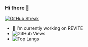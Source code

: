 ### Hi there 👋
[![GitHub Streak](https://streak-stats.demolab.com/?user=Quy-Thanh)](https://git.io/streak-stats)
<!--
**Quy-Thanh/Quy-Thanh** is a ✨ _special_ ✨ repository because its `README.md` (this file) appears on your GitHub profile.

Here are some ideas to get you started:

- 🔭 I’m currently working on ...
- 🌱 I’m currently learning ...
- 👯 I’m looking to collaborate on ...
- 🤔 I’m looking for help with ...
- 💬 Ask me about ...
- 📫 How to reach me: ...
- 😄 Pronouns: ...
- ⚡ Fun fact: ...
-->
- 🔭 I’m currently working on REVITE
- ![GitHub Views](https://komarev.com/ghpvc/?username=Quy-Thanh)
- ![Top Langs](https://github-readme-stats.vercel.app/api/top-langs/?username=Quy-Thanh&theme=tokyonight)


